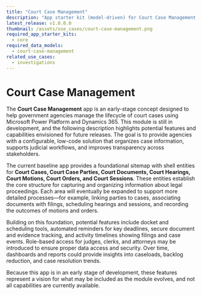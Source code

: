 ```yaml
---
title: "Court Case Management"
description: "App starter kit (model-driven) for Court Case Management — a shell model-driven app to manage cases, parties, documents, hearings, motions, orders, and sessions."
latest_release: v1.0.0.0
thumbnail: /assets/use_cases/court-case-management.png
required_app_starter_kits:
  - core
required_data_models:
  - court-case-management
related_use_cases:
  - investigations
---
```


# Court Case Management

The **Court Case Management** app is an early-stage concept designed to help government agencies manage the lifecycle of court cases using Microsoft Power Platform and Dynamics 365. This module is still in development, and the following description highlights potential features and capabilities envisioned for future releases. The goal is to provide agencies with a configurable, low-code solution that organizes case information, supports judicial workflows, and improves transparency across stakeholders.

The current baseline app provides a foundational sitemap with shell entities for **Court Cases, Court Case Parties, Court Documents, Court Hearings, Court Motions, Court Orders, and Court Sessions**. These entities establish the core structure for capturing and organizing information about legal proceedings. Each area will eventually be expanded to support more detailed processes—for example, linking parties to cases, associating documents with filings, scheduling hearings and sessions, and recording the outcomes of motions and orders.

Building on this foundation, potential features include docket and scheduling tools, automated reminders for key deadlines, secure document and evidence tracking, and activity timelines showing filings and case events. Role-based access for judges, clerks, and attorneys may be introduced to ensure proper data access and security. Over time, dashboards and reports could provide insights into caseloads, backlog reduction, and case resolution trends.

Because this app is in an early stage of development, these features represent a vision for what may be included as the module evolves, and not all capabilities are currently available.


